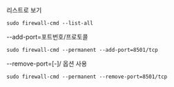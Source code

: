 리스트로 보기 
```shell
sudo firewall-cmd --list-all
```

--add-port=포트번호/프로토콜
```shell
sudo firewall-cmd --permanent --add-port=8501/tcp
```

--remove-port=<portid>[-<portid>]/<protocol> 옵션 사용
```shell
sudo firewall-cmd --permanent --remove-port=8501/tcp
```
